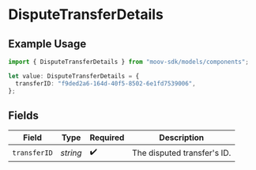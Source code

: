 # DisputeTransferDetails

## Example Usage

```typescript
import { DisputeTransferDetails } from "moov-sdk/models/components";

let value: DisputeTransferDetails = {
  transferID: "f9ded2a6-164d-40f5-8502-6e1fd7539006",
};
```

## Fields

| Field                       | Type                        | Required                    | Description                 |
| --------------------------- | --------------------------- | --------------------------- | --------------------------- |
| `transferID`                | *string*                    | :heavy_check_mark:          | The disputed transfer's ID. |